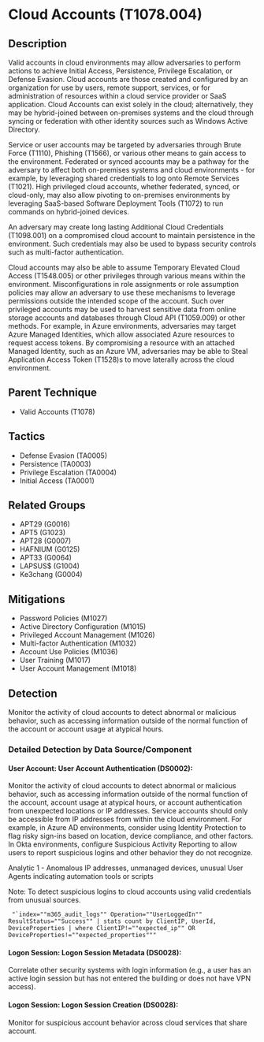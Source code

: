 # Cloud Accounts (T1078.004)

## Description
Valid accounts in cloud environments may allow adversaries to perform actions to achieve Initial Access, Persistence, Privilege Escalation, or Defense Evasion. Cloud accounts are those created and configured by an organization for use by users, remote support, services, or for administration of resources within a cloud service provider or SaaS application. Cloud Accounts can exist solely in the cloud; alternatively, they may be hybrid-joined between on-premises systems and the cloud through syncing or federation with other identity sources such as Windows Active Directory.

Service or user accounts may be targeted by adversaries through Brute Force (T1110), Phishing (T1566), or various other means to gain access to the environment. Federated or synced accounts may be a pathway for the adversary to affect both on-premises systems and cloud environments - for example, by leveraging shared credentials to log onto Remote Services (T1021). High privileged cloud accounts, whether federated, synced, or cloud-only, may also allow pivoting to on-premises environments by leveraging SaaS-based Software Deployment Tools (T1072) to run commands on hybrid-joined devices.

An adversary may create long lasting Additional Cloud Credentials (T1098.001) on a compromised cloud account to maintain persistence in the environment. Such credentials may also be used to bypass security controls such as multi-factor authentication. 

Cloud accounts may also be able to assume Temporary Elevated Cloud Access (T1548.005) or other privileges through various means within the environment. Misconfigurations in role assignments or role assumption policies may allow an adversary to use these mechanisms to leverage permissions outside the intended scope of the account. Such over privileged accounts may be used to harvest sensitive data from online storage accounts and databases through Cloud API (T1059.009) or other methods. For example, in Azure environments, adversaries may target Azure Managed Identities, which allow associated Azure resources to request access tokens. By compromising a resource with an attached Managed Identity, such as an Azure VM, adversaries may be able to Steal Application Access Token (T1528)s to move laterally across the cloud environment.

## Parent Technique
- Valid Accounts (T1078)

## Tactics
- Defense Evasion (TA0005)
- Persistence (TA0003)
- Privilege Escalation (TA0004)
- Initial Access (TA0001)

## Related Groups
- APT29 (G0016)
- APT5 (G1023)
- APT28 (G0007)
- HAFNIUM (G0125)
- APT33 (G0064)
- LAPSUS$ (G1004)
- Ke3chang (G0004)

## Mitigations
- Password Policies (M1027)
- Active Directory Configuration (M1015)
- Privileged Account Management (M1026)
- Multi-factor Authentication (M1032)
- Account Use Policies (M1036)
- User Training (M1017)
- User Account Management (M1018)

## Detection
Monitor the activity of cloud accounts to detect abnormal or malicious behavior, such as accessing information outside of the normal function of the account or account usage at atypical hours.

### Detailed Detection by Data Source/Component
#### User Account: User Account Authentication (DS0002): 
Monitor the activity of cloud accounts to detect abnormal or malicious behavior, such as accessing information outside of the normal function of the account, account usage at atypical hours, or account authentication from unexpected locations or IP addresses. Service accounts should only be accessible from IP addresses from within the cloud environment. For example, in Azure AD environments, consider using Identity Protection to flag risky sign-ins based on location, device compliance, and other factors. In Okta environments, configure Suspicious Activity Reporting to allow users to report suspicious logins and other behavior they do not recognize.

Analytic 1 - Anomalous IP addresses, unmanaged devices, unusual User Agents indicating automation tools or scripts

Note: To detect suspicious logins to cloud accounts using valid credentials from unusual sources.

``` "`index=""m365_audit_logs"" Operation=""UserLoggedIn"" ResultStatus=""Success""
| stats count by ClientIP, UserId, DeviceProperties
| where ClientIP!=""expected_ip"" OR DeviceProperties!=""expected_properties"""```

#### Logon Session: Logon Session Metadata (DS0028): 
Correlate other security systems with login information (e.g., a user has an active login session but has not entered the building or does not have VPN access).

#### Logon Session: Logon Session Creation (DS0028): 
Monitor for suspicious account behavior across cloud services that share account. 

